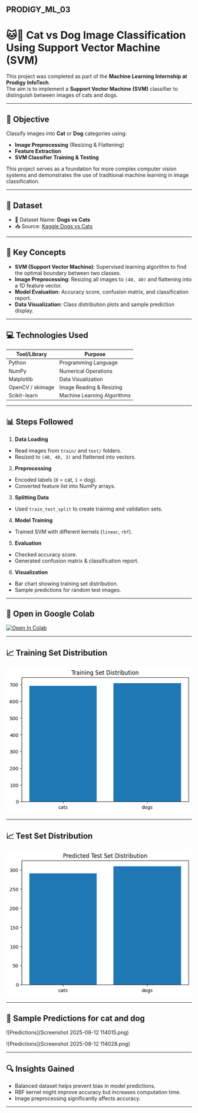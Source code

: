 ## PRODIGY_ML_03

# 🐱🐶 Cat vs Dog Image Classification Using Support Vector Machine (SVM)

This project was completed as part of the **Machine Learning Internship at Prodigy InfoTech**.  
The aim is to implement a **Support Vector Machine (SVM)** classifier to distinguish between images of cats and dogs.

---

## 📌 Objective

Classify images into **Cat** or **Dog** categories using:
- **Image Preprocessing** (Resizing & Flattening)
- **Feature Extraction**
- **SVM Classifier Training & Testing**

This project serves as a foundation for more complex computer vision systems and demonstrates the use of traditional machine learning in image classification.

---

## 🧾 Dataset

- 📂 Dataset Name: **Dogs vs Cats**
- 📥 Source: [Kaggle Dogs vs Cats](https://www.kaggle.com/datasets/salader/dogs-vs-cats)
---

## 🧠 Key Concepts

- **SVM (Support Vector Machine)**: Supervised learning algorithm to find the optimal boundary between two classes.
- **Image Preprocessing**: Resizing all images to `(40, 40)` and flattening into a 1D feature vector.
- **Model Evaluation**: Accuracy score, confusion matrix, and classification report.
- **Data Visualization**: Class distribution plots and sample prediction display.

---

## 💻 Technologies Used

| Tool/Library   | Purpose                         |
|----------------|----------------------------------|
| Python         | Programming Language             |
| NumPy          | Numerical Operations             |
| Matplotlib     | Data Visualization               |
| OpenCV / skimage| Image Reading & Resizing        |
| Scikit-learn   | Machine Learning Algorithms      |

---

## 📊 Steps Followed

1. **Data Loading**
 - Read images from `train/` and `test/` folders.
 - Resized to `(40, 40, 3)` and flattened into vectors.

2. **Preprocessing**
 - Encoded labels (`0` = cat, `1` = dog).
 - Converted feature list into NumPy arrays.

3. **Splitting Data**
 - Used `train_test_split` to create training and validation sets.

4. **Model Training**
 - Trained SVM with different kernels (`linear`, `rbf`).

5. **Evaluation**
 - Checked accuracy score.
 - Generated confusion matrix & classification report.

6. **Visualization**
 - Bar chart showing training set distribution.
 - Sample predictions for random test images.

---

## 🔗 Open in Google Colab
[![Open In Colab](https://colab.research.google.com/assets/colab-badge.svg)](https://colab.research.google.com/drive/1zMULNJk9ONkWEI3UeK_atoWFgzkBLeKk?usp=sharing)

---

## 📈 Training Set Distribution

![Training Set Distribution](trainingset.png)  

---

## 📈 Test Set Distribution
![Test Set Distribution](testset.png)  

---

## 📸 Sample Predictions for cat and dog 

![Predictions](Screenshot 2025-08-12 114015.png)  



![Predictions](Screenshot 2025-08-12 114028.png)  

---

## 🔍 Insights Gained

- Balanced dataset helps prevent bias in model predictions.
- RBF kernel might improve accuracy but increases computation time.
- Image preprocessing significantly affects accuracy.

---
